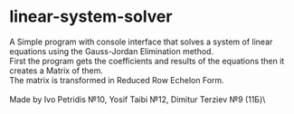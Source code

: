 # linear-system-solver
A Simple program with console interface that solves a system of linear equations using the Gauss-Jordan Elimination method.\
First the program gets the coefficients and results of the equations then it creates a Matrix of them.\
The matrix is transformed in Reduced Row Echelon Form.\
\
Made by Ivo Petridis №10, Yosif Taibi №12, Dimitur Terziev №9 (11Б)\
